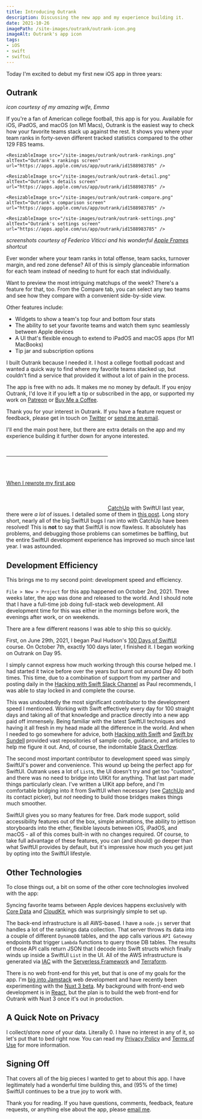 ```yaml
---
title: Introducing Outrank
description: Discussing the new app and my experience building it.
date: 2021-10-26
imagePath: /site-images/outrank/outrank-icon.png
imageAlt: Outrank's app icon
tags:
- iOS
- swift
- swiftui
---
```


<script>
	import ResizableImage from '$lib/components/ResizableImage.svelte'
	import ResizableIcon from '$lib/components/ResizableIcon.svelte'
</script>

Today I'm excited to debut my first new iOS app in three years:

## Outrank

<ResizableIcon src="/site-images/outrank/outrank-icon.png" altText="Outrank's app icon" url="https://apps.apple.com/us/app/outrank/id1588983785" />

*icon courtesy of my amazing wife, Emma*

If you're a fan of American college football, this app is for you. Available for iOS, iPadOS, and macOS (on M1 Macs), Outrank is the easiest way to check how your favorite teams stack up against the rest. It shows you where your team ranks in forty-seven different tracked statistics compared to the other 129 FBS teams.

<div class="flex items-stretch mb-4 max-w-5xl">

	<ResizableImage src="/site-images/outrank/outrank-rankings.png" altText="Outrank's rankings screen" url="https://apps.apple.com/us/app/outrank/id1588983785" />

	<ResizableImage src="/site-images/outrank/outrank-detail.png" altText="Outrank's details screen" url="https://apps.apple.com/us/app/outrank/id1588983785" />

	<ResizableImage src="/site-images/outrank/outrank-compare.png" altText="Outrank's comparison screen" url="https://apps.apple.com/us/app/outrank/id1588983785" />

	<ResizableImage src="/site-images/outrank/outrank-settings.png" altText="Outrank's settings screen" url="https://apps.apple.com/us/app/outrank/id1588983785" />
</div>

*screenshots courtesy of Federico Viticci and his wonderful <a href="https://www.macstories.net/ios/apple-frames-2-0-faster-lighter-and-featuring-support-for-iphone-13-ipad-mini-ipad-10-2-imac-24-macbook-air-and-multiple-languages/" target="_blank">Apple Frames</a> shortcut*

Ever wonder where your team ranks in total offense, team sacks, turnover margin, and red zone defense? All of this is simply glanceable information for each team instead of needing to hunt for each stat individually.

Want to preview the most intriguing matchups of the week? There's a feature for that, too. From the Compare tab, you can select any two teams and see how they compare with a convenient side-by-side view.

Other features include: 

* Widgets to show a team's top four and bottom four stats
* The ability to set your favorite teams and watch them sync seamlessly between Apple devices
* A UI that's flexible enough to extend to iPadOS and macOS apps (for M1 MacBooks)
* Tip jar and subscription options

I built Outrank because I needed it. I host a college football podcast and wanted a quick way to find where my favorite teams stacked up, but couldn't find a service that provided it without a lot of pain in the process.

The app is free with no ads. It makes me no money by default. If you enjoy Outrank, I'd love it if you left a tip or subscribed in the app, or supported my work on <a href="https://patreon.com/ryantoken" target="_blank">Patreon</a> or <a href="https://buymeacoffee.com/ryantoken" target="_blank">Buy Me a Coffee</a>.

Thank you for your interest in Outrank. If you have a feature request or feedback, please get in touch on <a href="https://twitter.com/OutrankApp" target="_blank">Twitter</a> or <a href="mailto:outrankapp@gmail.com" target="_blank">send me an email</a>.

I'll end the main post here, but there are extra details on the app and my experience building it further down for anyone interested.

<a href="https://apps.apple.com/us/app/outrank/id1588983785" target="_blank" style="display:inline-block;overflow:hidden;background:url(https://linkmaker.itunes.apple.com/assets/shared/badges/en-us/appstore-lrg.svg) no-repeat;width:270px;height:80px;background-size:contain;" />

<br />

---

<br />

# Extra Points

Hello! If you're still reading this, thank you! I had a blast building Outrank. I thought I'd go a bit deeper and share my experience building the app, things I learned, the technologies involved, and more.

## SwiftUI

First, a comment on SwiftUI. 100% of Outrank is written with it - there is no bridging into UIKit for anything, and there's no Objective-C code either. It's all Swift and SwiftUI, just as the good lord intended.

When I rewrote my first app <a href="https://apps.apple.com/us/app/catchup-keep-in-touch/id1358023550" target="_blank">CatchUp</a> with SwiftUI last year, there were *a lot* of issues. I detailed some of them in <a href="/blog/catching-up/">this post</a>. Long story short, nearly all of the big SwiftUI bugs I ran into with CatchUp have been resolved! This is **not** to say that SwiftUI is now flawless. It absolutely has problems, and debugging those problems can sometimes be baffling, but the entire SwiftUI development experience has improved so much since last year. I was astounded.

## Development Efficiency

This brings me to my second point: development speed and efficiency.

`File > New > Project` for this app happened on October 2nd, 2021. Three weeks later, the app was done and released to the world. And I should note that I have a full-time job doing full-stack web development. All development time for this was either in the mornings before work, the evenings after work, or on weekends.

There are a few different reasons I was able to ship this so quickly.

First, on June 29th, 2021, I began Paul Hudson's <a href="https://www.hackingwithswift.com/100/swiftui" target="_blank">100 Days of SwiftUI</a> course. On October 7th, exactly 100 days later, I finished it. I began working on Outrank on Day 95.

I simply cannot express how much working through this course helped me. I had started it twice before over the years but burnt out around Day 40 both times. This time, due to a combination of support from my partner and posting daily in the <a href="https://hackingwithswift.slack.com/join/shared_invite/zt-rgfapib5-hQut2NVKwv6RwQ64VbYvtQ#/shared-invite/email" target="_blank">Hacking with Swift Slack Channel</a> as Paul recommends, I was able to stay locked in and complete the course.

This was undoubtedly the most significant contributor to the development speed I mentioned. Working with Swift effectively every day for 100 straight days and taking all of that knowledge and practice directly into a new app paid off immensely. Being familiar with the latest SwiftUI techniques and having it all fresh in my head made all the difference in the world. And when I needed to go somewhere for advice, both <a href="https://www.hackingwithswift.com" target="_blank">Hacking with Swift</a> and <a href="https://www.swiftbysundell.com" target="_blank">Swift by Sundell</a> provided vast repositories of sample code, guidance, and articles to help me figure it out. And, of course, the indomitable <a href="https://www.stackoverflow.com" target="_blank">Stack Overflow</a>.

The second most important contributor to development speed was simply SwiftUI's power and convenience. This wound up being the perfect app for SwiftUI. Outrank uses a lot of `List`s, the UI doesn't try and get too "custom", and there was no need to bridge into UIKit for anything. That last part made things particularly clean. I've written a UIKit app before, and I'm comfortable bridging into it from SwiftUI when necessary (see <a href="https://apps.apple.com/us/app/catchup-keep-in-touch/id1358023550" target="_blank">CatchUp</a> and its contact picker), but *not* needing to build those bridges makes things much smoother.

SwiftUI gives you so many features for free. Dark mode support, solid accessibility features out of the box, simple animations, the ability to jettison storyboards into the ether, flexible layouts between iOS, iPadOS, and macOS - all of this comes built-in with no changes required. Of course, to take full advantage of these features, you can (and should) go deeper than what SwiftUI provides by default, but it's impressive how much you get just by opting into the SwiftUI lifestyle.

## Other Technologies

To close things out, a bit on some of the other core technologies involved with the app:

Syncing favorite teams between Apple devices happens exclusively with <a href="https://developer.apple.com/documentation/coredata" target="_blank">Core Data</a> and <a href="https://developer.apple.com/icloud/cloudkit/" target="_blank">CloudKit</a>, which was surprisingly simple to set up.

The back-end infrastructure is all AWS-based. I have a `node.js` server that handles a lot of the rankings data collection. That server throws its data into a couple of different `DynamoDB` tables, and the app calls various `API Gateway` endpoints that trigger `Lambda` functions to query those DB tables. The results of those API calls return JSON that I decode into Swift structs which finally winds up inside a SwiftUI `List` in the UI. All of the AWS infrastructure is generated via <a href="https://en.wikipedia.org/wiki/Infrastructure_as_code" target="_blank">IAC</a> with the <a href="https://www.serverless.com/framework" target="_blank">Serverless Framework</a> and <a href="https://www.terraform.io" target="_blank">Terraform</a>.

There is no web front-end for this yet, but that is one of my goals for the app. I'm <a href="/blog/rocking-with-the-jamstack/">big into Jamstack</a> web development and have recently been experimenting with the <a href="https://v3.nuxtjs.org/" target="_Blank">Nuxt 3 beta</a>. My background with front-end web development is in <a href="https://reactjs.org/" target="_blank">React</a>, but the plan is to build the web front-end for Outrank with Nuxt 3 once it's out in production.

## A Quick Note on Privacy

I collect/store *none* of your data. Literally 0. I have no interest in any of it, so let's put that to bed right now. You can read my <a href="/privacy-policy">Privacy Policy</a> and <a href="/terms-of-use">Terms of Use</a> for more information.

## Signing Off

That covers all of the big pieces I wanted to get to about this app. I have legitimately had a wonderful time building this, and (95% of the time) SwiftUI continues to be a true joy to work with.

Thank you for reading. If you have questions, comments, feedback, feature requests, or anything else about the app, please <a href="mailto:outrankapp@gmail.com" target="_blank">email me</a>.

<a href="https://apps.apple.com/us/app/outrank/id1588983785" target="_blank" style="display:inline-block;overflow:hidden;background:url(https://linkmaker.itunes.apple.com/assets/shared/badges/en-us/appstore-lrg.svg) no-repeat;width:270px;height:80px;background-size:contain;" />